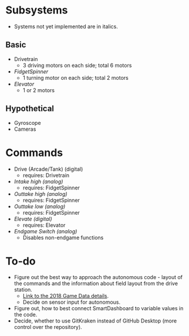 # Subsystems
* Systems not yet implemented are in italics.

## Basic
* Drivetrain
  * 3 driving motors on each side; total 6 motors
* *FidgetSpinner*
  * 1 turning motor on each side; total 2 motors
* *Elevator*
  * 1 or 2 motors

## Hypothetical
* Gyroscope
* Cameras

# Commands
* Drive (Arcade/Tank) (digital)
  * requires: Drivetrain
* *Intake high (analog)*
  * requires: FidgetSpinner
* *Outtake high (analog)*
  * requires: FidgetSpinner
* *Outtake low (analog)*
  * requires: FidgetSpinner
* *Elevate (digital)*
  * requires: Elevator
* *Endgame Switch (analog)*
  * Disables non-endgame functions
  
# To-do
* Figure out the best way to approach the autonomous code - layout of the commands and the information about field layout from the drive station.
	* [Link to the 2018 Game Data details](http://wpilib.screenstepslive.com/s/currentCS/m/getting_started/l/826278-2018-game-data-details).
	* Decide on sensor input for autonomous.
* Figure out, how to best connect SmartDashboard to variable values in the code.
* Decide, whether to use GitKraken instead of GitHub Desktop (more control over the repository).